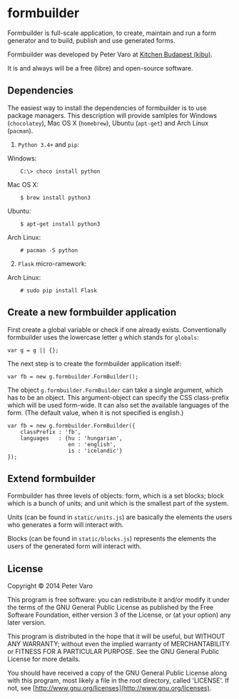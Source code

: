 formbuilder
===========

Formbuilder is full-scale application, to create, maintain and run a form
generator and to build, publish and use generated forms.

Formbuilder was developed by Peter Varo at
[Kitchen Budapest (kibu)](http://www.kibu.hu).

It is and always will be a free (libre) and open-source software.



Dependencies
------------

The easiest way to install the dependencies of formbuilder is to use package
managers. This description will provide samlples for Windows (`chocolatey`),
Mac OS X (`homebrew`), Ubuntu (`apt-get`) and Arch Linux (`pacman`).

1. `Python 3.4+` and `pip`:

  Windows:

        C:\> choco install python

  Mac OS X:

        $ brew install python3

  Ubuntu:

        $ apt-get install python3

  Arch Linux:

        # pacman -S python


2. `Flask` micro-ramework:

  Arch Linux:

        # sudo pip install Flask



Create a new formbuilder application
------------------------------------

First create a global variable or check if one already exists. Conventionally
formbuilder uses the lowercase letter `g` which stands for `globals`:

    var g = g || {};

The next step is to create the formbuilder application itself:

    var fb = new g.formbuilder.FormBuilder();

The object `g.formbuilder.FormBuilder` can take a single argument, which has to
be an object. This argument-object can specify the CSS class-prefix which will
be used form-wide. It can also set the available languages of the form. (The
default value, when it is not specified is english.)

    var fb = new g.formbuilder.FormBuilder({
        classPrefix : 'fb',
        languages   : {hu : 'hungarian',
                       en : 'english',
                       is : 'icelandic'}
    });



Extend formbuilder
------------------

Formbuilder has three levels of objects: form, which is a set blocks; block
which is a bunch of units; and unit which is the smallest part of the system.

Units (can be found in `static/units.js`) are basically the elements the users
who generates a form will interact with.

Blocks (can be found in `static/blocks.js`) represents the elements the users
of the generated form will interact with.



License
-------

Copyright &copy; 2014 Peter Varo

This program is free software: you can redistribute it and/or modify it under
the terms of the GNU General Public License as published by the Free Software
Foundation, either version 3 of the License, or (at your option) any later
version.

This program is distributed in the hope that it will be useful, but WITHOUT ANY
WARRANTY; without even the implied warranty of MERCHANTABILITY or FITNESS FOR A
PARTICULAR PURPOSE. See the GNU General Public License for more details.

You should have received a copy of the GNU General Public License along with
this program, most likely a file in the root directory, called 'LICENSE'.
If not, see [http://www.gnu.org/licenses](http://www.gnu.org/licenses).
